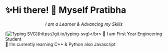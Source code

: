 # ✨Hi there! 👋 Myself Pratibha 

<!--
**pratibhasingh47/pratibhasingh47** is a ✨ _special_ ✨ repository because its `README.md` (this file) appears on your GitHub profile.

Here are some ideas to get you started:

- 🔭 I’m currently working on ...
- 🌱 I’m currently learning ...
- 👯 I’m looking to collaborate on ...
- 🤔 I’m looking for help with ...
- 💬 Ask me about ...
- 📫 How to reach me: ...
- 😄 Pronouns: ...
- ⚡ Fun fact: ...
-->

<p align= "center"><i>I am a Learner & Advancing my Skills</i></p>

[![Typing SVG](https://readme-typing-svg.demolab.com?font=Fira+Code&pause=1000&center=true&width=435&lines=Welcome+to+my+github+profile!)](https://git.io/typing-svg)</br>
📘 I am First Year Engineering Student</br>
🌱 I’m currently learning C++ & Python also Javascript
